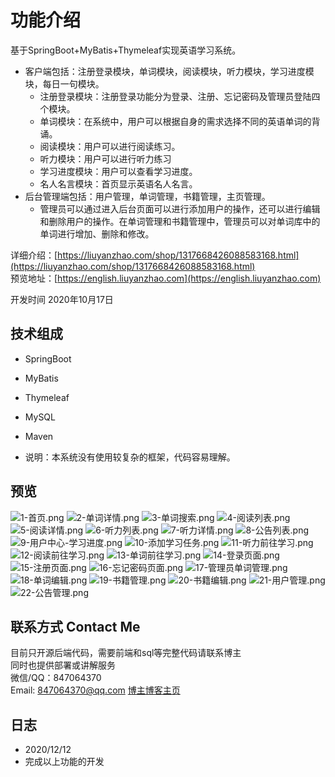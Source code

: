 # 功能介绍
基于SpringBoot+MyBatis+Thymeleaf实现英语学习系统。

- 客户端包括：注册登录模块，单词模块，阅读模块，听力模块，学习进度模块，每日一句模块。 
    - 注册登录模块：注册登录功能分为登录、注册、忘记密码及管理员登陆四个模块。
    - 单词模块：在系统中，用户可以根据自身的需求选择不同的英语单词的背诵。
    - 阅读模块：用户可以进行阅读练习。
    - 听力模块：用户可以进行听力练习
    - 学习进度模块：用户可以查看学习进度。
    - 名人名言模块：首页显示英语名人名言。
- 后台管理端包括：用户管理，单词管理，书籍管理，主页管理。
    - 管理员可以通过进入后台页面可以进行添加用户的操作，还可以进行编辑和删除用户的操作。在单词管理和书籍管理中，管理员可以对单词库中的单词进行增加、删除和修改。


详细介绍：[https://liuyanzhao.com/shop/1317668426088583168.html](https://liuyanzhao.com/shop/1317668426088583168.html) <br/>
预览地址：[https://english.liuyanzhao.com](https://english.liuyanzhao.com)

开发时间 2020年10月17日 <br/>
## 技术组成
- SpringBoot
- MyBatis
- Thymeleaf
- MySQL
- Maven

- 说明：本系统没有使用较复杂的框架，代码容易理解。

## 预览
![1-首页.png](img/1-首页.png)
![2-单词详情.png](img/2-单词详情.png)
![3-单词搜索.png](img/3-单词搜索.png)
![4-阅读列表.png](img/4-阅读列表.png)
![5-阅读详情.png](img/5-阅读详情.png)
![6-听力列表.png](img/6-听力列表.png)
![7-听力详情.png](img/7-听力详情.png)
![8-公告列表.png](img/8-公告列表.png)
![9-用户中心-学习进度.png](img/9-用户中心-学习进度.png)
![10-添加学习任务.png](img/10-添加学习任务.png)
![11-听力前往学习.png](img/11-听力前往学习.png)
![12-阅读前往学习.png](img/12-阅读前往学习.png)
![13-单词前往学习.png](img/13-单词前往学习.png)
![14-登录页面.png](img/14-登录页面.png)
![15-注册页面.png](img/15-注册页面.png)
![16-忘记密码页面.png](img/16-忘记密码页面.png)
![17-管理员单词管理.png](img/17-管理员单词管理.png)
![18-单词编辑.png](img/18-单词编辑.png)
![19-书籍管理.png](img/19-书籍管理.png)
![20-书籍编辑.png](img/20-书籍编辑.png)
![21-用户管理.png](img/21-用户管理.png)
![22-公告管理.png](img/22-公告管理.png)




## 联系方式 Contact Me
目前只开源后端代码，需要前端和sql等完整代码请联系博主 <br/>
同时也提供部署或讲解服务  <br/>
微信/QQ：847064370 <br/>
Email: 847064370@qq.com
[博主博客主页](https://liuyanzhao.com) <br/>

## 日志
- 2020/12/12
- 完成以上功能的开发
